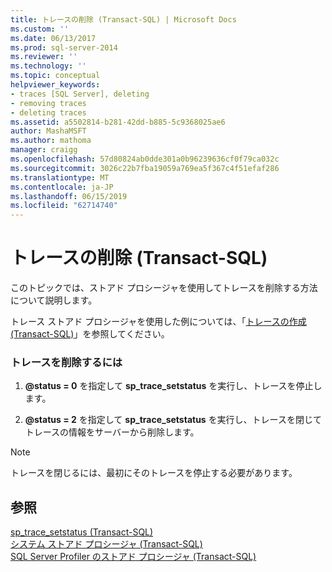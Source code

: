 ```yaml
---
title: トレースの削除 (Transact-SQL) | Microsoft Docs
ms.custom: ''
ms.date: 06/13/2017
ms.prod: sql-server-2014
ms.reviewer: ''
ms.technology: ''
ms.topic: conceptual
helpviewer_keywords:
- traces [SQL Server], deleting
- removing traces
- deleting traces
ms.assetid: a5502814-b281-42dd-b885-5c9368025ae6
author: MashaMSFT
ms.author: mathoma
manager: craigg
ms.openlocfilehash: 57d80824ab0dde301a0b96239636cf0f79ca032c
ms.sourcegitcommit: 3026c22b7fba19059a769ea5f367c4f51efaf286
ms.translationtype: MT
ms.contentlocale: ja-JP
ms.lasthandoff: 06/15/2019
ms.locfileid: "62714740"
---
```

# <a name="delete-a-trace-transact-sql"></a>トレースの削除 (Transact-SQL)
  このトピックでは、ストアド プロシージャを使用してトレースを削除する方法について説明します。  
  
 トレース ストアド プロシージャを使用した例については、「[トレースの作成 &#40;Transact-SQL&#41;](create-a-trace-transact-sql.md)」を参照してください。  
  
### <a name="to-delete-a-trace"></a>トレースを削除するには  
  
1.  **@status = 0** を指定して **sp_trace_setstatus** を実行し、トレースを停止します。  
  
2.  **@status = 2** を指定して **sp_trace_setstatus** を実行し、トレースを閉じてトレースの情報をサーバーから削除します。  
  
> [!NOTE]  
>  トレースを閉じるには、最初にそのトレースを停止する必要があります。  
  
## <a name="see-also"></a>参照  
 [sp_trace_setstatus &#40;Transact-SQL&#41;](/sql/relational-databases/system-stored-procedures/sp-trace-setstatus-transact-sql)   
 [システム ストアド プロシージャ &#40;Transact-SQL&#41;](/sql/relational-databases/system-stored-procedures/system-stored-procedures-transact-sql)   
 [SQL Server Profiler のストアド プロシージャ &#40;Transact-SQL&#41;](/sql/relational-databases/system-stored-procedures/sql-server-profiler-stored-procedures-transact-sql)  
  
  
